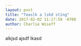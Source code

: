 ```yaml
---
layout: post
title: "Teaslk a lskd sting"
date: 2017-02-02 11:17:59 -0700
author: Charlie Wisoff
---
```


alkjsd ajsdf lkasd